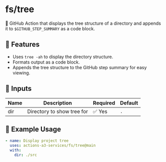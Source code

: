 # fs/tree

🌳 GitHub Action that displays the tree structure of a directory and appends it to `$GITHUB_STEP_SUMMARY` as a code block.

## 📌 Features

- Uses `tree -ah` to display the directory structure.
- Formats output as a code block.
- Appends the tree structure to the GitHub step summary for easy viewing.

## 🔧 Inputs

| Name | Description                | Required | Default |
|------|----------------------------|----------|---------|
| dir  | Directory to show tree for | ✅ Yes   | `.`     |

## 🚀 Example Usage

```yaml
- name: Display project tree
  uses: actions-a3-services/fs/tree@main
  with:
    dir: ./src
```

